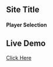 ## Site Title 
#### Player Selection 
## Live Demo
[Click Here](https://burhanuddinahmad.github.io/Player-Selection/)
